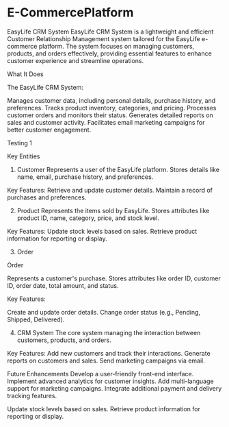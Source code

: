 # E-CommercePlatform
EasyLife CRM System
EasyLife CRM System is a lightweight and efficient Customer Relationship Management system tailored for the EasyLife e-commerce platform. The system focuses on managing customers, products, and orders effectively, providing essential features to enhance customer experience and streamline operations.

What It Does

The EasyLife CRM System:

Manages customer data, including personal details, purchase history, and preferences.
Tracks product inventory, categories, and pricing.
Processes customer orders and monitors their status.
Generates detailed reports on sales and customer activity.
Facilitates email marketing campaigns for better customer engagement.

Testing 1

Key Entities

1. Customer
Represents a user of the EasyLife platform.
Stores details like name, email, purchase history, and preferences.

Key Features:
Retrieve and update customer details.
Maintain a record of purchases and preferences.


2. Product
Represents the items sold by EasyLife.
Stores attributes like product ID, name, category, price, and stock level.

Key Features:
Update stock levels based on sales.
Retrieve product information for reporting or display.

3. Order

Order

Represents a customer's purchase.
Stores attributes like order ID, customer ID, order date, total amount, and status.

Key Features:

Create and update order details.
Change order status (e.g., Pending, Shipped, Delivered).

4. CRM System
The core system managing the interaction between customers, products, and orders.

Key Features:
Add new customers and track their interactions.
Generate reports on customers and sales.
Send marketing campaigns via email.

Future Enhancements
Develop a user-friendly front-end interface.
Implement advanced analytics for customer insights.
Add multi-language support for marketing campaigns.
Integrate additional payment and delivery tracking features.

Update stock levels based on sales.
Retrieve product information for reporting or display.



